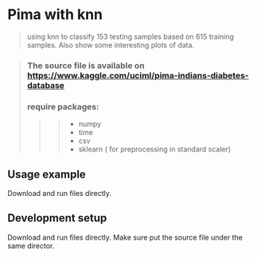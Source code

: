 # Pima with knn
> using knn to classify 153 testing samples based on 615 training samples. Also show some interesting plots of data.




> ### The source file is available on https://www.kaggle.com/uciml/pima-indians-diabetes-database
> ### require packages:
>>> * numpy
>>> * time
>>> * csv
>>> * sklearn ( for preprocessing in standard scaler)


## Usage example

Download and run files directly.

## Development setup
Download and run files directly. Make sure put the source file under the same director.


